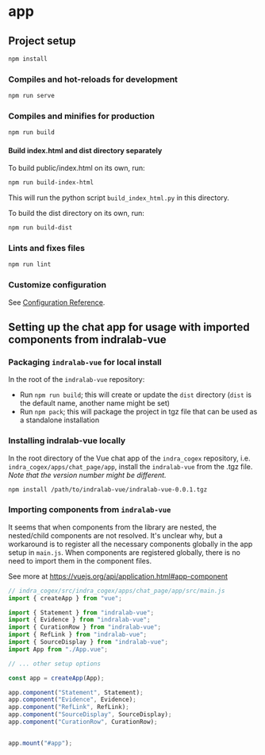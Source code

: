 # app

## Project setup
```sh
npm install
```

### Compiles and hot-reloads for development
```sh
npm run serve
```

### Compiles and minifies for production
```sh
npm run build
```

#### Build index.html and dist directory separately

To build public/index.html on its own, run:
```sh
npm run build-index-html
```
This will run the python script `build_index_html.py` in this directory.

To build the dist directory on its own, run:
```sh
npm run build-dist
```

### Lints and fixes files
```sh
npm run lint
```

### Customize configuration
See [Configuration Reference](https://cli.vuejs.org/config/).

## Setting up the chat app for usage with imported components from indralab-vue

### Packaging `indralab-vue` for local install
In the root of the `indralab-vue` repository:

- Run `npm run build`; this will create or update the `dist` directory (`dist` is the default name, another name might 
  be set)
- Run `npm pack`; this will package the project in tgz file that can be used as a standalone installation

### Installing indralab-vue locally

In the root directory of the Vue chat app of the `indra_cogex` repository, i.e. `indra_cogex/apps/chat_page/app`,
install the `indralab-vue` from the .tgz file. _Note that the version number might be different._

```sh
npm install /path/to/indralab-vue/indralab-vue-0.0.1.tgz
```

### Importing components from `indralab-vue`

It seems that when components from the library are nested, the nested/child components are not resolved. It's unclear 
why, but a workaround is to register all the necessary components globally in the app setup in `main.js`. When 
components are registered globally, there is no need to import them in the component files.

See more at https://vuejs.org/api/application.html#app-component

```js
// indra_cogex/src/indra_cogex/apps/chat_page/app/src/main.js
import { createApp } from "vue";

import { Statement } from "indralab-vue";
import { Evidence } from "indralab-vue";
import { CurationRow } from "indralab-vue";
import { RefLink } from "indralab-vue";
import { SourceDisplay } from "indralab-vue";
import App from "./App.vue";

// ... other setup options

const app = createApp(App);

app.component("Statement", Statement);
app.component("Evidence", Evidence);
app.component("RefLink", RefLink);
app.component("SourceDisplay", SourceDisplay);
app.component("CurationRow", CurationRow);


app.mount("#app");
```
